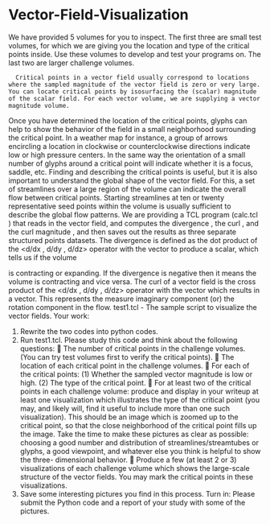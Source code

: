 # Vector-Field-Visualization

We have provided 5 volumes for you to inspect. The first three are small test volumes, for which we are giving you the location and type of the critical points inside. Use these volumes to develop and test your programs on. The last two are larger challenge volumes.
 
      Critical points in a vector field usually correspond to locations where the sampled magnitude of the vector field is zero or very large. You can locate critical points by isosurfacing the (scalar) magnitude of the scalar field. For each vector volume, we are supplying a vector magnitude volume.
Once you have determined the location of the critical points, glyphs can help to show the behavior of the field in a small neighborhood surrounding the critical point. In a weather map for instance, a group of arrows encircling a location in clockwise or counterclockwise directions indicate low or high pressure centers. In the same way the orientation of a small number of glyphs around a critical point will indicate whether it is a focus, saddle, etc.
Finding and describing the critical points is useful, but it is also important to understand the global shape of the vector field. For this, a set of streamlines over a large region of the volume can indicate the overall flow between critical points. Starting streamlines at ten or twenty representative seed points within the volume is usually sufficient to describe the global flow patterns.
We are providing a TCL program (calc.tcl ) that reads in the vector field, and computes the divergence , the curl , and the curl magnitude , and then saves out the results as three separate structured points datasets. The divergence is defined as the dot product of the <d/dx , d/dy , d/dz> operator with the vector to produce a scalar, which tells us if the volume
 
is contracting or expanding. If the divergence is negative then it means the volume is contracting and vice versa. The curl of a vector field is the cross product of the <d/dx , d/dy , d/dz> operator with the vector which results in a vector. This represents the measure imaginary component (or) the rotation component in the flow.
test1.tcl - The sample script to visualize the vector fields. Your work:
1. Rewrite the two codes into python codes.
2. Run test1.tcl. Please study this code and think about the following questions:
 The number of critical points in the challenge
volumes. (You can try test volumes first to verify the critical points).
 The location of each critical point in the challenge volumes.
 For each of the critical points: (1) Whether the sampled
vector magnitude is low or high. (2) The type of the critical point.
 For at least two of the critical points in each challenge volume: produce and display in your writeup at least one visualization which illustrates the type of the critical point (you may, and likely will, find it useful to include more than one such visualization). This should be an image which is zoomed up to the critical point, so that the close neighborhood of the critical point fills up the image. Take the time to make these pictures as clear as possible: choosing a good number and distribution of streamlines/streamtubes or glyphs, a good viewpoint, and whatever else you think is helpful to show the three- dimensional behavior.
 Produce a few (at least 2 or 3) visualizations of each challenge volume which shows the large-scale structure of the vector fields. You may mark the critical points in these visualizations.
3. Save some interesting pictures you find in this process.
Turn in:
Please submit the Python code and a report of your study with some of the pictures.
